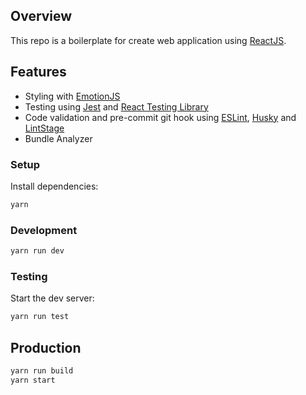 ## Overview
This repo is a boilerplate for create web application using [ReactJS](https://reactjs.org/).

## Features
- Styling with [EmotionJS](https://emotion.sh/docs/introduction)
- Testing using [Jest](https://jestjs.io/) and [React Testing Library](https://github.com/testing-library/react-testing-library)
- Code validation and pre-commit git hook using [ESLint](https://eslint.org/), [Husky](https://www.npmjs.com/package/husky) and [LintStage](https://github.com/okonet/lint-staged)
- Bundle Analyzer

### Setup
Install dependencies:
```bash
yarn
```

### Development
```bash
yarn run dev
```

### Testing
Start the dev server:
```bash
yarn run test
```

## Production
```bash
yarn run build
yarn start
```
